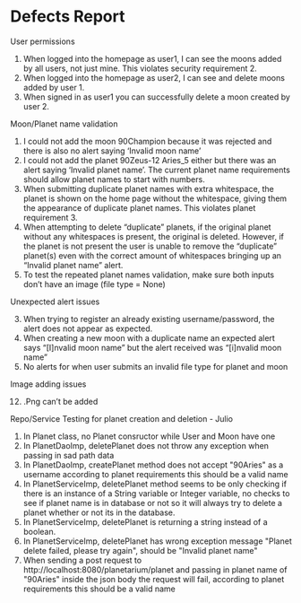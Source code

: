 # Defects Report


User permissions

1. When logged into the homepage as user1, I can see the moons added by all users, not just mine.  This violates security requirement 2.
2. When logged into the homepage as user2, I can see and delete moons added by user 1.  
3. When signed in as user1 you can successfully delete a moon created by user 2.

Moon/Planet name validation
1. I could not add the moon 90Champion because it was rejected and there is also no alert saying ‘Invalid moon name’
2. I could not add the planet 90Zeus-12 Aries_5 either but there was an alert saying ‘Invalid planet name’. The current planet name requirements should allow planet names to start with numbers.
7. When submitting duplicate planet names with extra whitespace, the planet is shown on the home page without the whitespace, giving them the appearance of duplicate planet names. This violates planet requirement 3.
8. When attempting to delete “duplicate” planets, if the original planet without any whitespaces is present, the original is deleted. However, if the planet is not present the user is unable to remove the “duplicate” planet(s) even with the correct amount of whitespaces bringing up an “Invalid planet name” alert.
9. To test the repeated planet names validation, make sure both inputs don’t have an image (file type = None)

Unexpected alert issues

3. When trying to register an already existing username/password, the alert does not appear as expected.
11. When creating a new moon with a duplicate name an expected alert says “[I]nvalid moon name” but the alert received was “[i]nvalid moon name”
6. No alerts for when user submits an invalid file type for planet and moon

Image adding issues

12. .Png can’t be added

Repo/Service Testing for planet creation and deletion - Julio
1. In Planet class, no Planet consructor while User and Moon have one
2. In PlanetDaoImp, deletePlanet does not throw any exception when passing in sad path data
3. In PlanetDaoImp, createPlanet method does not accept "90Aries" as a username according to planet requirements this should be a valid name
4. In PlanetServiceImp, deletePlanet method seems to be only checking if there is an instance of a String variable or Integer variable, no checks to see if planet name is in database or not so it will always try to delete a planet whether or not its in the database.
5. In PlanetServiceImp, deletePlanet is returning a string instead of a boolean.
6. In PlanetServiceImp, deletePlanet has wrong exception message "Planet delete failed, please try again", should be "Invalid planet name"
7. When sending a post request to http://localhost:8080/planetarium/planet and passing in planet name of "90Aries" inside the json body the request will fail, according to planet requirements this should be a valid name


